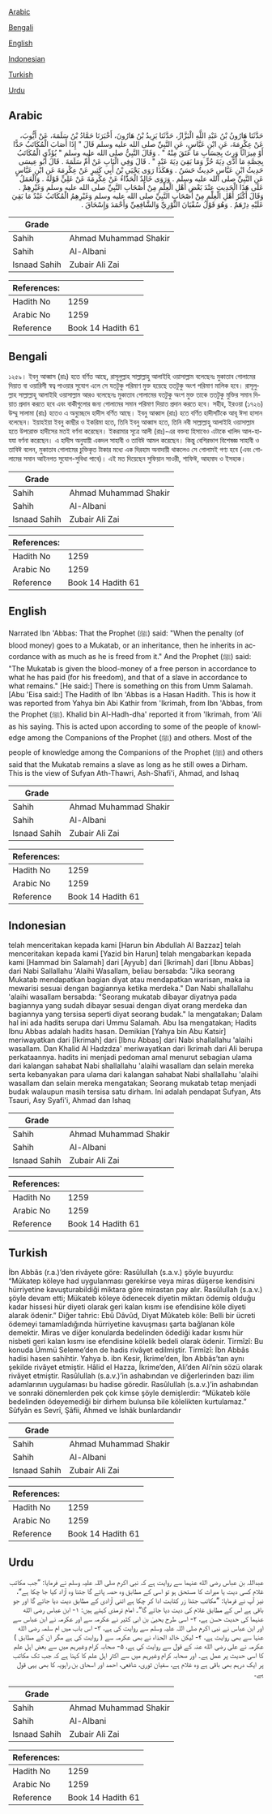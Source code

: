 [Arabic](#arabic)

[Bengali](#bengali)

[English](#english)

[Indonesian](#indonesian)

[Turkish](#turkish)

[Urdu](#urdu)

## Arabic


<div dir="rtl" lang="ar" style={{fontSize:'larger',backgroundColor:'#f8f9fa',padding:20}}>
حَدَّثَنَا هَارُونُ بْنُ عَبْدِ اللَّهِ الْبَزَّازُ، حَدَّثَنَا يَزِيدُ بْنُ هَارُونَ، أَخْبَرَنَا حَمَّادُ بْنُ سَلَمَةَ، عَنْ أَيُّوبَ، عَنْ عِكْرِمَةَ، عَنِ ابْنِ عَبَّاسٍ، عَنِ النَّبِيِّ صلى الله عليه وسلم قَالَ ‏"‏ إِذَا أَصَابَ الْمُكَاتَبُ حَدًّا أَوْ مِيرَاثًا وَرِثَ بِحِسَابِ مَا عَتَقَ مِنْهُ ‏"‏ ‏.‏ وَقَالَ النَّبِيُّ صلى الله عليه وسلم ‏"‏ يُؤَدِّي الْمُكَاتَبُ بِحِصَّةِ مَا أَدَّى دِيَةَ حُرٍّ وَمَا بَقِيَ دِيَةَ عَبْدٍ ‏"‏ ‏.‏ قَالَ وَفِي الْبَابِ عَنْ أُمِّ سَلَمَةَ ‏.‏ قَالَ أَبُو عِيسَى حَدِيثُ ابْنِ عَبَّاسٍ حَدِيثٌ حَسَنٌ ‏.‏ وَهَكَذَا رَوَى يَحْيَى بْنُ أَبِي كَثِيرٍ عَنْ عِكْرِمَةَ عَنِ ابْنِ عَبَّاسٍ عَنِ النَّبِيِّ صلى الله عليه وسلم ‏.‏ وَرَوَى خَالِدٌ الْحَذَّاءُ عَنْ عِكْرِمَةَ عَنْ عَلِيٍّ قَوْلَهُ ‏.‏ وَالْعَمَلُ عَلَى هَذَا الْحَدِيثِ عِنْدَ بَعْضِ أَهْلِ الْعِلْمِ مِنْ أَصْحَابِ النَّبِيِّ صلى الله عليه وسلم وَغَيْرِهِمْ ‏.‏ وَقَالَ أَكْثَرُ أَهْلِ الْعِلْمِ مِنْ أَصْحَابِ النَّبِيِّ صلى الله عليه وسلم وَغَيْرِهِمُ الْمُكَاتَبُ عَبْدٌ مَا بَقِيَ عَلَيْهِ دِرْهَمٌ ‏.‏ وَهُوَ قَوْلُ سُفْيَانَ الثَّوْرِيِّ وَالشَّافِعِيِّ وَأَحْمَدَ وَإِسْحَاقَ ‏.‏
</div>
<div style={{backgroundColor:'#f8f9fa',padding:20, marginBottom: 10}}><table> <thead> <tr> <th>Grade</th> <th></th> </tr> </thead> <tbody> <tr><td>Sahih</td><td>Ahmad Muhammad Shakir</td></tr><tr><td>Sahih</td><td>Al-Albani</td></tr><tr><td>Isnaad Sahih</td><td>Zubair Ali Zai</td></tr></tbody></table><table> <thead> <tr> <th>References:</th> <th></th> </tr> </thead> <tbody><tr><td>Hadith No</td><td>1259</td></tr><tr><td>Arabic No</td><td>1259</td></tr><tr><td>Reference</td><td>Book 14 Hadith 61</td></tr></tbody></table></div>

## Bengali


<div dir="ltr" lang="bn" style={{fontSize:'larger',backgroundColor:'#f8f9fa',padding:20}}>
১২৫৯। ইবনু আব্বাস (রাঃ) হতে বর্ণিত আছে, রাসূলুল্লাহ সাল্লাল্লাহু আলাইহি ওয়াসাল্লাম বলেছেনঃ মুকাতাব গোলামের দিয়াত বা ওয়ারিসী স্বত্ব পাওয়ার সুযোগ এলে সে যতটুকু পরিমাণ মুক্ত হয়েছে ততটুকু অংশ পরিমাণ মালিক হবে। রাসূলুল্লাহ সাল্লাল্লাহু আলাইহি ওয়াসাল্লাম আরও বলেছেনঃ মুকাতাব গোলামের যতটুকু অংশ মুক্ত তাকে ততটুকু মুক্তির সমান দিয়াত প্রদান করতে হবে এবং বাকীগুলোর জন্য গোলামের সমান পরিমাণ দিয়াত প্রদান করতে হবে। সহীহ, ইরওয়া (১৭২৬) উম্মু সালামা (রাঃ) হতেও এ অনুচ্ছেদে হাদীস বর্ণিত আছে। ইবনু আব্বাস (রাঃ) হতে বর্ণিত হাদীসটিকে আবূ ঈসা হাসান বলেছেন। ইয়াহইয়া ইবনু কাছীর ও ইকরিমা হতে, তিনি ইবনু আব্বাস হতে, তিনি নবী সাল্লাল্লাহু আলাইহি ওয়াসাল্লাম হতে উপরোক্ত হাদীসের মতই বর্ণনা করেছেন। ইকরামার সূত্রে আলী (রাঃ)-এর বক্তব্য হিসাবেও এটাকে খালিদ আল-হাযযা বর্ণনা করেছেন। এ হাদীস অনুযায়ী একদল সাহাবী ও তাবিঈ আমল করেছেন। কিন্তু বেশিরভাগ বিশেষজ্ঞ সাহাবী ও তাবিঈ বলেন, মুকাতাব গোলামের চুক্তিকৃত টাকার মধ্যে এক দিরহাম অনাদায়ী থাকলেও সে গোলামই গণ্য হবে (এবং গোলামের সমান আইনগত সুযোগ-সুবিধা পাবে)। এই মত দিয়েছেন সুফিয়ান সাওরী, শাফিঈ, আহমাদ ও ইসহাক।
</div>
<div style={{backgroundColor:'#f8f9fa',padding:20, marginBottom: 10}}><table> <thead> <tr> <th>Grade</th> <th></th> </tr> </thead> <tbody> <tr><td>Sahih</td><td>Ahmad Muhammad Shakir</td></tr><tr><td>Sahih</td><td>Al-Albani</td></tr><tr><td>Isnaad Sahih</td><td>Zubair Ali Zai</td></tr></tbody></table><table> <thead> <tr> <th>References:</th> <th></th> </tr> </thead> <tbody><tr><td>Hadith No</td><td>1259</td></tr><tr><td>Arabic No</td><td>1259</td></tr><tr><td>Reference</td><td>Book 14 Hadith 61</td></tr></tbody></table></div>

## English


<div dir="ltr" lang="en" style={{fontSize:'larger',backgroundColor:'#f8f9fa',padding:20}}>
Narrated Ibn 'Abbas: That the Prophet (ﷺ) said: "When the penalty (of blood money) goes to a Mukatab, or an inheritance, then he inherits in accordance with as much as he is freed from it." And the Prophet (ﷺ) said: "The Mukatab is given the blood-money of a free person in accordance to what he has paid (for his freedom), and that of a slave in accordance to what remains." [He said:] There is something on this from Umm Salamah. [Abu 'Eisa said:] The Hadith of Ibn 'Abbas is a Hasan Hadith. This is how it was reported from Yahya bin Abi Kathir from 'Ikrimah, from Ibn 'Abbas, from the Prophet (ﷺ). Khalid bin Al-Hadh-dha' reported it from 'Ikrimah, from 'Ali as his saying. This is acted upon according to some of the people of knowledge among the Companions of the Prophet (ﷺ) and others. Most of the people of knowledge among the Companions of the Prophet (ﷺ) and others said that the Mukatab remains a slave as long as he still owes a Dirham. This is the view of Sufyan Ath-Thawri, Ash-Shafi'i, Ahmad, and Ishaq
</div>
<div style={{backgroundColor:'#f8f9fa',padding:20, marginBottom: 10}}><table> <thead> <tr> <th>Grade</th> <th></th> </tr> </thead> <tbody> <tr><td>Sahih</td><td>Ahmad Muhammad Shakir</td></tr><tr><td>Sahih</td><td>Al-Albani</td></tr><tr><td>Isnaad Sahih</td><td>Zubair Ali Zai</td></tr></tbody></table><table> <thead> <tr> <th>References:</th> <th></th> </tr> </thead> <tbody><tr><td>Hadith No</td><td>1259</td></tr><tr><td>Arabic No</td><td>1259</td></tr><tr><td>Reference</td><td>Book 14 Hadith 61</td></tr></tbody></table></div>

## Indonesian


<div dir="ltr" lang="id" style={{fontSize:'larger',backgroundColor:'#f8f9fa',padding:20}}>
telah menceritakan kepada kami [Harun bin Abdullah Al Bazzaz] telah menceritakan kepada kami [Yazid bin Harun] telah mengabarkan kepada kami [Hammad bin Salamah] dari [Ayyub] dari [Ikrimah] dari [Ibnu Abbas] dari Nabi Sallallahu 'Alaihi Wasallam, beliau bersabda: "Jika seorang Mukatab mendapatkan bagian diyat atau mendapatkan warisan, maka ia mewarisi sesuai dengan bagiannya ketika merdeka." Dan Nabi shallallahu 'alaihi wasallam bersabda: "Seorang mukatab dibayar diyatnya pada bagiannya yang sudah dibayar sesuai dengan diyat orang merdeka dan bagiannya yang tersisa seperti diyat seorang budak." Ia mengatakan; Dalam hal ini ada hadits serupa dari Ummu Salamah. Abu Isa mengatakan; Hadits Ibnu Abbas adalah hadits hasan. Demikian [Yahya bin Abu Katsir] meriwayatkan dari [Ikrimah] dari [Ibnu Abbas] dari Nabi shallallahu 'alaihi wasallam. Dan Khalid Al Hadzdza' meriwayatkan dari Ikrimah dari Ali berupa perkataannya. hadits ini menjadi pedoman amal menurut sebagian ulama dari kalangan sahabat Nabi shallallahu 'alaihi wasallam dan selain mereka serta kebanyakan para ulama dari kalangan sahabat Nabi shallallahu 'alaihi wasallam dan selain mereka mengatakan; Seorang mukatab tetap menjadi budak walaupun masih tersisa satu dirham. Ini adalah pendapat Sufyan, Ats Tsauri, Asy Syafi'i, Ahmad dan Ishaq
</div>
<div style={{backgroundColor:'#f8f9fa',padding:20, marginBottom: 10}}><table> <thead> <tr> <th>Grade</th> <th></th> </tr> </thead> <tbody> <tr><td>Sahih</td><td>Ahmad Muhammad Shakir</td></tr><tr><td>Sahih</td><td>Al-Albani</td></tr><tr><td>Isnaad Sahih</td><td>Zubair Ali Zai</td></tr></tbody></table><table> <thead> <tr> <th>References:</th> <th></th> </tr> </thead> <tbody><tr><td>Hadith No</td><td>1259</td></tr><tr><td>Arabic No</td><td>1259</td></tr><tr><td>Reference</td><td>Book 14 Hadith 61</td></tr></tbody></table></div>

## Turkish


<div dir="ltr" lang="tr" style={{fontSize:'larger',backgroundColor:'#f8f9fa',padding:20}}>
İbn Abbâs (r.a.)’den rivâyete göre: Rasûlullah (s.a.v.) şöyle buyurdu: “Mûkatep köleye had uygulanması gerekirse veya miras düşerse kendisini hürriyetine kavuşturabildiği miktara göre mirastan pay alır. Rasûlullah (s.a.v.) şöyle devam etti; Mükateb köleye ödenecek diyetin miktarı ödemiş olduğu kadar hissesi hür diyeti olarak geri kalan kısmı ise efendisine köle diyeti alarak ödenir.” Diğer tahric: Ebû Dâvûd, Diyat Mûkateb köle: Belli bir ücreti ödemeyi tamamladığında hürriyetine kavuşması şarta bağlanan köle demektir. Miras ve diğer konularda bedelinden ödediği kadar kısmı hür nisbeti geri kalan kısmı ise efendisine kölelik bedeli olarak ödenir. Tirmîzî: Bu konuda Ümmü Seleme’den de hadis rivâyet edilmiştir. Tirmîzî: İbn Abbâs hadisi hasen sahihtir. Yahya b. ibn Kesir, İkrime’den, İbn Abbâs’tan aynı şekilde rivâyet etmiştir. Hâlid el Hazza, İkrime’den, Ali’den Ali’nin sözü olarak rivâyet etmiştir. Rasûlullah (s.a.v.)’in ashabından ve diğerlerinden bazı ilim adamlarının uygulaması bu hadise göredir. Rasûlullah (s.a.v.)’in ashabından ve sonraki dönemlerden pek çok kimse şöyle demişlerdir: “Mükateb köle bedelinden ödeyemediği bir dirhem bulunsa bile kölelikten kurtulamaz.” Sûfyân es Sevrî, Şâfii, Ahmed ve İshâk bunlardandır
</div>
<div style={{backgroundColor:'#f8f9fa',padding:20, marginBottom: 10}}><table> <thead> <tr> <th>Grade</th> <th></th> </tr> </thead> <tbody> <tr><td>Sahih</td><td>Ahmad Muhammad Shakir</td></tr><tr><td>Sahih</td><td>Al-Albani</td></tr><tr><td>Isnaad Sahih</td><td>Zubair Ali Zai</td></tr></tbody></table><table> <thead> <tr> <th>References:</th> <th></th> </tr> </thead> <tbody><tr><td>Hadith No</td><td>1259</td></tr><tr><td>Arabic No</td><td>1259</td></tr><tr><td>Reference</td><td>Book 14 Hadith 61</td></tr></tbody></table></div>

## Urdu


<div dir="rtl" lang="ur" style={{fontSize:'larger',backgroundColor:'#f8f9fa',padding:20}}>
عبداللہ بن عباس رضی الله عنہما سے روایت ہے کہ نبی اکرم صلی اللہ علیہ وسلم نے فرمایا: ”جب مکاتب غلام کسی دیت یا میراث کا مستحق ہو تو اسی کے مطابق وہ حصہ پائے گا جتنا وہ آزاد کیا جا چکا ہے“، نیز آپ نے فرمایا: ”مکاتب جتنا زر کتابت ادا کر چکا ہے اتنی آزادی کے مطابق دیت دیا جائے گا اور جو باقی ہے اس کے مطابق غلام کی دیت دیا جائے گا“۔ امام ترمذی کہتے ہیں: ۱- ابن عباس رضی الله عنہما کی حدیث حسن ہے، ۲- اسی طرح یحییٰ بن ابی کثیر نے عکرمہ سے اور عکرمہ نے ابن عباس سے اور ابن عباس نے نبی اکرم صلی اللہ علیہ وسلم سے روایت کی ہے، ۳- اس باب میں ام سلمہ رضی الله عنہا سے بھی روایت ہے، ۴- لیکن خالد الحذاء نے بھی عکرمہ سے ( روایت کی ہے مگر ان کے مطابق ) عکرمہ نے علی رضی الله عنہ کے قول سے روایت کی ہے، ۵- صحابہ کرام وغیرہم میں سے بعض اہل علم کا اسی حدیث پر عمل ہے۔ اور صحابہ کرام وغیرہم میں سے اکثر اہل علم کا کہنا ہے کہ جب تک مکاتب پر ایک درہم بھی باقی ہے وہ غلام ہے، سفیان ثوری، شافعی، احمد اور اسحاق بن راہویہ کا بھی یہی قول ہے۔
</div>
<div style={{backgroundColor:'#f8f9fa',padding:20, marginBottom: 10}}><table> <thead> <tr> <th>Grade</th> <th></th> </tr> </thead> <tbody> <tr><td>Sahih</td><td>Ahmad Muhammad Shakir</td></tr><tr><td>Sahih</td><td>Al-Albani</td></tr><tr><td>Isnaad Sahih</td><td>Zubair Ali Zai</td></tr></tbody></table><table> <thead> <tr> <th>References:</th> <th></th> </tr> </thead> <tbody><tr><td>Hadith No</td><td>1259</td></tr><tr><td>Arabic No</td><td>1259</td></tr><tr><td>Reference</td><td>Book 14 Hadith 61</td></tr></tbody></table></div>